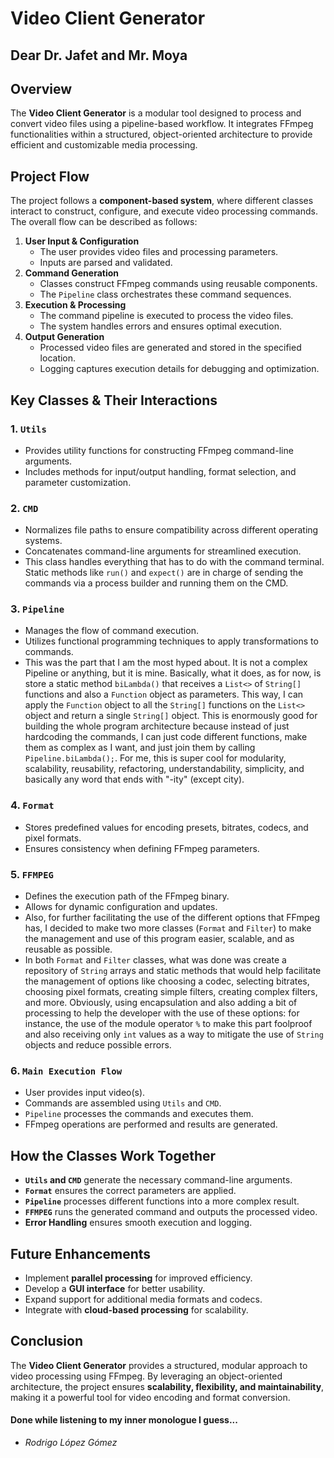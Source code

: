 # Video Client Generator

## Dear Dr. Jafet and Mr. Moya

## Overview
The **Video Client Generator** is a modular tool designed to process and convert video files using a pipeline-based workflow. It integrates FFmpeg functionalities within a structured, object-oriented architecture to provide efficient and customizable media processing.

## Project Flow
The project follows a **component-based system**, where different classes interact to construct, configure, and execute video processing commands. The overall flow can be described as follows:

1. **User Input & Configuration**
   - The user provides video files and processing parameters.
   - Inputs are parsed and validated.
2. **Command Generation**
   - Classes construct FFmpeg commands using reusable components.
   - The `Pipeline` class orchestrates these command sequences.
3. **Execution & Processing**
   - The command pipeline is executed to process the video files.
   - The system handles errors and ensures optimal execution.
4. **Output Generation**
   - Processed video files are generated and stored in the specified location.
   - Logging captures execution details for debugging and optimization.

## Key Classes & Their Interactions

### 1. `Utils`
   - Provides utility functions for constructing FFmpeg command-line arguments.
   - Includes methods for input/output handling, format selection, and parameter customization.

### 2. `CMD`
   - Normalizes file paths to ensure compatibility across different operating systems.
   - Concatenates command-line arguments for streamlined execution.
   - This class handles everything that has to do with the command terminal. Static methods like `run()` and `expect()` are in charge of sending the commands via a process builder and running them on the CMD.

### 3. `Pipeline`
   - Manages the flow of command execution.
   - Utilizes functional programming techniques to apply transformations to commands.
   - This was the part that I am the most hyped about. It is not a complex Pipeline or anything, but it is mine. Basically, what it does, as for now, is store a static method `biLambda()` that receives a `List<>` of `String[]` functions and also a `Function` object as parameters. This way, I can apply the `Function` object to all the `String[]` functions on the `List<>` object and return a single `String[]` object. This is enormously good for building the whole program architecture because instead of just hardcoding the commands, I can just code different functions, make them as complex as I want, and just join them by calling `Pipeline.biLambda();`. For me, this is super cool for modularity, scalability, reusability, refactoring, understandability, simplicity, and basically any word that ends with "-ity" (except city).

### 4. `Format`
   - Stores predefined values for encoding presets, bitrates, codecs, and pixel formats.
   - Ensures consistency when defining FFmpeg parameters.

### 5. `FFMPEG`
   - Defines the execution path of the FFmpeg binary.
   - Allows for dynamic configuration and updates.
   - Also, for further facilitating the use of the different options that FFmpeg has, I decided to make two more classes (`Format` and `Filter`) to make the management and use of this program easier, scalable, and as reusable as possible.
   - In both `Format` and `Filter` classes, what was done was create a repository of `String` arrays and static methods that would help facilitate the management of options like choosing a codec, selecting bitrates, choosing pixel formats, creating simple filters, creating complex filters, and more. Obviously, using encapsulation and also adding a bit of processing to help the developer with the use of these options: for instance, the use of the module operator `%` to make this part foolproof and also receiving only `int` values as a way to mitigate the use of `String` objects and reduce possible errors.

### 6. `Main Execution Flow`
   - User provides input video(s).
   - Commands are assembled using `Utils` and `CMD`.
   - `Pipeline` processes the commands and executes them.
   - FFmpeg operations are performed and results are generated.

## How the Classes Work Together
- **`Utils` and `CMD`** generate the necessary command-line arguments.
- **`Format`** ensures the correct parameters are applied.
- **`Pipeline`** processes different functions into a more complex result.
- **`FFMPEG`** runs the generated command and outputs the processed video.
- **Error Handling** ensures smooth execution and logging.

## Future Enhancements
- Implement **parallel processing** for improved efficiency.
- Develop a **GUI interface** for better usability.
- Expand support for additional media formats and codecs.
- Integrate with **cloud-based processing** for scalability.

## Conclusion
The **Video Client Generator** provides a structured, modular approach to video processing using FFmpeg. By leveraging an object-oriented architecture, the project ensures **scalability, flexibility, and maintainability**, making it a powerful tool for video encoding and format conversion.

#### Done while listening to my inner monologue I guess...
- *Rodrigo López Gómez*